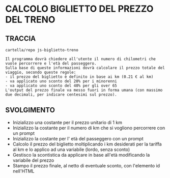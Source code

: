# CALCOLO BIGLIETTO DEL PREZZO DEL TRENO

## TRACCIA

```plaintext
cartella/repo js-biglietto-treno

Il programma dovrà chiedere all'utente il numero di chilometri che vuole percorrere e l'età del passeggero.
Sulla base di queste informazioni dovrà calcolare il prezzo totale del viaggio, secondo queste regole:
- il prezzo del biglietto è definito in base ai km (0.21 € al km)
- va applicato uno sconto del 20% per i minorenni
- va applicato uno sconto del 40% per gli over 65
L'output del prezzo finale va messo fuori in forma umana (con massimo due decimali, per indicare centesimi sul prezzo).
```

## SVOLGIMENTO

- Inizializzo una costante per il prezzo unitario di 1 km
- Inizializzo la costante per il numero di km che si vogliono percorrere con un prompt
- Inizializzo la costante per l' età del passeggero con un prompt
- Calcolo il prezzo del biglietto moltiplicando i km desiderati per la tariffa al km e lo applico ad una variabile (lordo, senza sconto)
- Gestisco la scontistica da applicare in base all'età modificando la variabile del prezzo
- Stampo il prezzo finale, al netto di eventuale sconto, con l'elemento id nell'HTML
